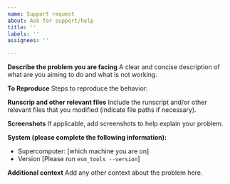 ```yaml
---
name: Support request
about: Ask for support/help
title: ''
labels: ''
assignees: ''

---
```


**Describe the problem you are facing**
A clear and concise description of what are you aiming to do and what is not working.

**To Reproduce**
Steps to reproduce the behavior:

**Runscrip and other relevant files**
Include the runscript and/or other relevant files that you modified (indicate file paths if necessary).

**Screenshots**
If applicable, add screenshots to help explain your problem.

**System (please complete the following information):**
 - Supercomputer: [which machine you are on]
 - Version [Please run `esm_tools --version`]


**Additional context**
Add any other context about the problem here.

